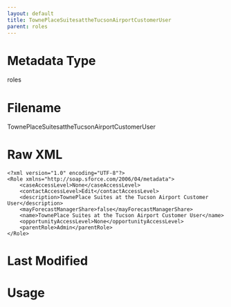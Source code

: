 ```yaml
---
layout: default
title: TownePlaceSuitesattheTucsonAirportCustomerUser
parent: roles
---
```

# Metadata Type
roles


# Filename 
TownePlaceSuitesattheTucsonAirportCustomerUser


# Raw XML
```
<?xml version="1.0" encoding="UTF-8"?>
<Role xmlns="http://soap.sforce.com/2006/04/metadata">
    <caseAccessLevel>None</caseAccessLevel>
    <contactAccessLevel>Edit</contactAccessLevel>
    <description>TownePlace Suites at the Tucson Airport Customer User</description>
    <mayForecastManagerShare>false</mayForecastManagerShare>
    <name>TownePlace Suites at the Tucson Airport Customer User</name>
    <opportunityAccessLevel>None</opportunityAccessLevel>
    <parentRole>Admin</parentRole>
</Role>
```


# Last Modified


# Usage
